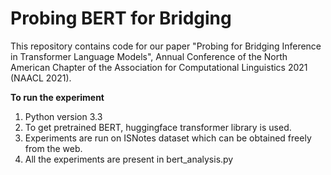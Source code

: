 # Probing BERT for Bridging
This repository contains code for our paper "Probing for Bridging Inference in Transformer Language Models", Annual Conference of the North American Chapter of the Association for Computational Linguistics 2021 (NAACL 2021).

**To run the experiment**
1. Python version 3.3
2. To get pretrained BERT, huggingface transformer library is used.
3. Experiments are run on ISNotes dataset which can be obtained freely from the web.
4. All the experiments are present in bert_analysis.py